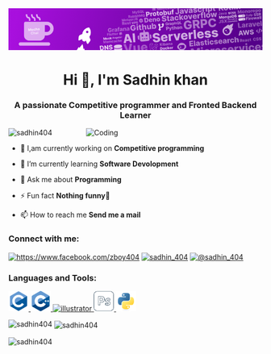 <img align src="https://github.com/Sadhin404/Sadhin.404/blob/main/original-49fbd2266c2bc8cda7d2e167bd06db88.png">
<h1 align="center">Hi 👋, I'm Sadhin khan</h1>
<h3 align="center">A passionate Competitive programmer and Fronted Backend Learner</h3>
<img align="right" alt="Coding" width="350" src="https://media.tenor.com/azZCJ2YpsGgAAAAi/programming.gif">


<p align="left"> <img src="https://komarev.com/ghpvc/?username=sadhin404&label=Profile%20views&color=0e75b6&style=flat" alt="sadhin404" /> </p>

- 🔭 I,am currently working on **Competitive programming**

- 🌱 I’m currently learning **Software Devolopment**

- 💬 Ask me about **Programming**

- ⚡ Fun fact **Nothing funny🥺**

- 📫 How to reach me **Send me a mail**

<h3 align="left">Connect with me:</h3>
<p align="left">
<a href="https://fb.com/zboy404" target="blank"><img align="center" src="https://raw.githubusercontent.com/rahuldkjain/github-profile-readme-generator/master/src/images/icons/Social/facebook.svg" alt="https://www.facebook.com/zboy404" height="30" width="40" /></a>
<a href="https://codeforces.com/profile/sadhin_404" target="blank"><img align="center" src="https://raw.githubusercontent.com/rahuldkjain/github-profile-readme-generator/master/src/images/icons/Social/codeforces.svg" alt="sadhin_404" height="30" width="40" /></a>
<a href="https://www.hackerearth.com/@sadhin_404" target="blank"><img align="center" src="https://raw.githubusercontent.com/rahuldkjain/github-profile-readme-generator/master/src/images/icons/Social/hackerearth.svg" alt="@sadhin_404" height="30" width="40" /></a>
</p>

<h3 align="left">Languages and Tools:</h3>
<p align="left"> <a href="https://www.cprogramming.com/" target="_blank" rel="noreferrer"> <img src="https://raw.githubusercontent.com/devicons/devicon/master/icons/c/c-original.svg" alt="c" width="40" height="40"/> </a> <a href="https://www.w3schools.com/cpp/" target="_blank" rel="noreferrer"> <img src="https://raw.githubusercontent.com/devicons/devicon/master/icons/cplusplus/cplusplus-original.svg" alt="cplusplus" width="40" height="40"/> </a> <a href="https://www.adobe.com/in/products/illustrator.html" target="_blank" rel="noreferrer"> <img src="https://www.vectorlogo.zone/logos/adobe_illustrator/adobe_illustrator-icon.svg" alt="illustrator" width="40" height="40"/> </a> <a href="https://www.photoshop.com/en" target="_blank" rel="noreferrer"> <img src="https://raw.githubusercontent.com/devicons/devicon/master/icons/photoshop/photoshop-line.svg" alt="photoshop" width="40" height="40"/> </a> <a href="https://www.python.org" target="_blank" rel="noreferrer"> <img src="https://raw.githubusercontent.com/devicons/devicon/master/icons/python/python-original.svg" alt="python" width="40" height="40"/> </a> </p>

<p><img align="left" src="https://github-readme-stats.vercel.app/api/top-langs?username=sadhin404&show_icons=true&locale=en&layout=compact" alt="sadhin404" /></p>

<p>&nbsp;<img align="center" src="https://github-readme-stats.vercel.app/api?username=sadhin404&show_icons=true&locale=en" alt="sadhin404" /></p>

<p><img align="center" src="https://github-readme-streak-stats.herokuapp.com/?user=sadhin404&" alt="sadhin404" /></p>
